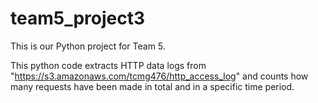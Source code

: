 # team5_project3

This is our Python project for Team 5.

This python code extracts HTTP data logs from "https://s3.amazonaws.com/tcmg476/http_access_log" and counts how many requests have been made in total and in a specific time period.
